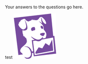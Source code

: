 Your answers to the questions go here.


test
![alt text](logo.png "test asdamdma;al;a ;as;dadma;md;a;dam;ad;amd;amd;a;a")
